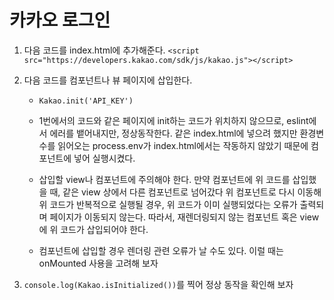 # 카카오 로그인

1. 다음 코드를 index.html에 추가해준다.
   `<script src="https://developers.kakao.com/sdk/js/kakao.js"></script>`

2. 다음 코드를 컴포넌트나 뷰 페이지에 삽입한다.
   
   - `Kakao.init('API_KEY')`
   
   - 1번에서의 코드와 같은 페이지에 init하는 코드가 위치하지 않으므로, eslint에서 에러를 뱉어내지만, 정상동작한다. 같은 index.html에 넣으려 했지만 환경변수를 읽어오는 process.env가 index.html에서는 작동하지 않았기 때문에 컴포넌트에 넣어 실행시켰다.
   
   - 삽입할 view나 컴포넌트에 주의해야 한다. 만약 컴포넌트에 위 코드를 삽입했을 때, 같은 view 상에서 다른 컴포넌트로 넘어갔다 위 컴포넌트로 다시 이동해 위 코드가 반복적으로 실행될 경우, 위 코드가 이미 실행되었다는 오류가 출력되며 페이지가 이동되지 않는다. 따라서, 재렌더링되지 않는 컴포넌트 혹은 view에 위 코드가 삽입되어야 한다.
   
   - 컴포넌트에 삽입할 경우 렌더링 관련 오류가 날 수도 있다. 이럴 때는 onMounted 사용을 고려해 보자

3. `console.log(Kakao.isInitialized())`를 찍어 정상 동작을 확인해 보자
